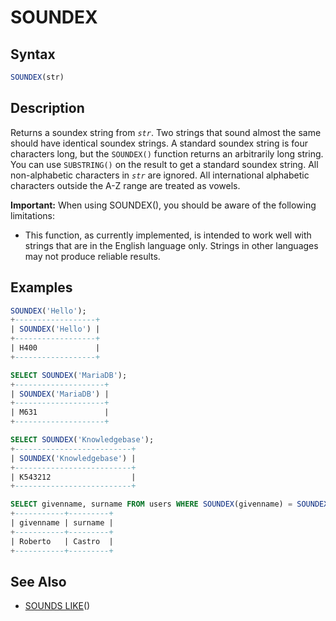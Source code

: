 # SOUNDEX

## Syntax

```sql
SOUNDEX(str)
```

## Description

Returns a soundex string from <em>`str`</em>. Two strings that sound almost the
same should have identical soundex strings. A standard soundex string is four
characters long, but the `SOUNDEX()` function returns an arbitrarily long
string. You can use `SUBSTRING()` on the result to get a standard soundex
string. All non-alphabetic characters in <em>`str`</em> are ignored. All
international alphabetic characters outside the A-Z range are treated as
vowels.

<strong>Important:</strong> When using SOUNDEX(), you should be aware of the
following limitations:

- This function, as currently implemented, is intended to work well with
  strings that are in the English language only. Strings in other languages may
  not produce reliable results.

## Examples

```sql
SOUNDEX('Hello');
+------------------+
| SOUNDEX('Hello') |
+------------------+
| H400             |
+------------------+
```

```sql
SELECT SOUNDEX('MariaDB');
+--------------------+
| SOUNDEX('MariaDB') |
+--------------------+
| M631               |
+--------------------+
```

```sql
SELECT SOUNDEX('Knowledgebase');
+--------------------------+
| SOUNDEX('Knowledgebase') |
+--------------------------+
| K543212                  |
+--------------------------+
```

```sql
SELECT givenname, surname FROM users WHERE SOUNDEX(givenname) = SOUNDEX("robert");
+-----------+---------+
| givenname | surname |
+-----------+---------+
| Roberto   | Castro  |
+-----------+---------+
```

## See Also

- [SOUNDS LIKE](/built-in-functions/string-functions/sounds-like/)()